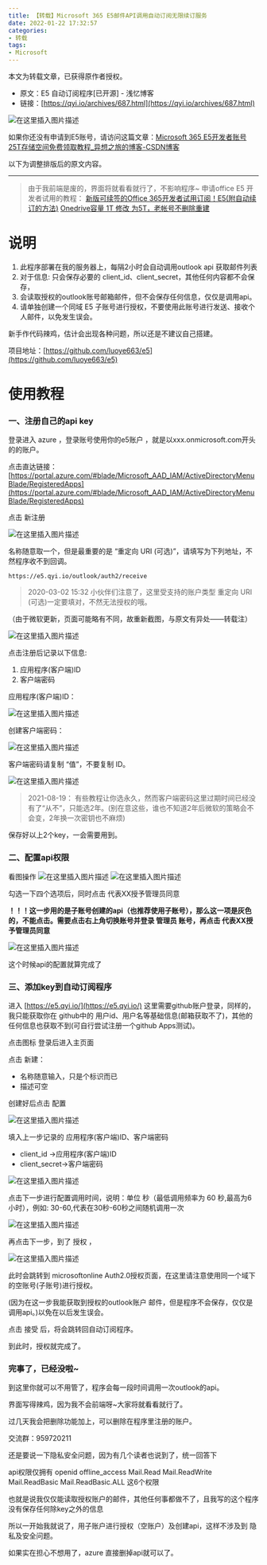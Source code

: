 ```yaml
---
title: 【转载】Microsoft 365 E5邮件API调用自动订阅无限续订服务
date: 2022-01-22 17:32:57
categories:
- 转载
tags:
- Microsoft
---
```


本文为转载文章，已获得原作者授权。

- 原文：E5 自动订阅程序[已开源] - 浅忆博客
- 链接：[https://qyi.io/archives/687.html](https://qyi.io/archives/687.html)

![在这里插入图片描述](https://cdn.yixiangzhilv.com/images/bf3ded188ec573ab7c58302cc981fef3.png)

如果你还没有申请到E5账号，请访问这篇文章：[Microsoft 365 E5开发者账号25T存储空间免费领取教程_异想之旅的博客-CSDN博客](https://blog.csdn.net/weixin_44495599/article/details/121130579)

以下为调整排版后的原文内容。

---

> 由于我前端是废的，界面将就看看就行了，不影响程序~
> 申请office E5 开发者试用的教程：
[新版可续签的Office 365开发者试用订阅！E5(附自动续订的方法)](https://blog.curlc.com/archives/599.html)
[Onedrive容量 1T 修改 为5T，老帐号不删除重建](https://blog.curlc.com/archives/66.html)

# 说明

1. 此程序部署在我的服务器上，每隔2小时会自动调用outlook api 获取邮件列表
2. 对于信息: 只会保存必要的 client_id、client_secret，其他任何内容都不会保存，
3. 会读取授权的outlook账号邮箱邮件，但不会保存任何信息，仅仅是调用api。
4. 请单独创建一个同域 E5 子账号进行授权，不要使用此账号进行发送、接收个人邮件，以免发生误会。

新手作代码辣鸡，估计会出现各种问题，所以还是不建议自己搭建。

项目地址：[https://github.com/luoye663/e5](https://github.com/luoye663/e5)

# 使用教程

### 一、注册自己的api key

登录进入 azure  ，登录账号使用你的e5账户 ，就是以xxx.onmicrosoft.com开头的的账户。

点击直达链接：[https://portal.azure.com/#blade/Microsoft_AAD_IAM/ActiveDirectoryMenuBlade/RegisteredApps](https://portal.azure.com/#blade/Microsoft_AAD_IAM/ActiveDirectoryMenuBlade/RegisteredApps)

点击 新注册

![在这里插入图片描述](https://cdn.yixiangzhilv.com/images/112fb6bd429adde75ba79137f82b3424.png)

名称随意取一个，但是最重要的是 “重定向 URI (可选)”，请填写为下列地址，不然程序收不到回调。

```text
https://e5.qyi.io/outlook/auth2/receive
```

> 2020-03-02 15:32
小伙伴们注意了，这里受支持的账户类型  重定向 URI (可选)一定要填对，不然无法授权的哦。

（由于微软更新，页面可能略有不同，故重新截图，与原文有异处——转载注）

![在这里插入图片描述](https://cdn.yixiangzhilv.com/images/7d5d61eab5566e4598292421064daec2.png)

点击注册后记录以下信息:

1. 应用程序(客户端)ID
2. 客户端密码

应用程序(客户端)ID：

![在这里插入图片描述](https://cdn.yixiangzhilv.com/images/e79966a97b9a125c0871488962f05a01.png)

创建客户端密码：

![在这里插入图片描述](https://cdn.yixiangzhilv.com/images/51f881893e3a011acf3916260a6841ae.png)

客户端密码请复制 “值”，不要复制 ID。

![在这里插入图片描述](https://cdn.yixiangzhilv.com/images/8d65236684dc70819b86b0f25ff412ed.png)

> 2021-08-19：
有些教程让你选永久，然而客户端密码这里过期时间已经没有了“从不”，只能选2年。(别在意这些，谁也不知道2年后微软的策略会不会变，2年换一次密钥也不麻烦)


保存好以上2个key，一会需要用到。

### 二、配置api权限

看图操作
![在这里插入图片描述](https://cdn.yixiangzhilv.com/images/7f2cbab212c12036a9bd28c2e64aef2c.png)
![在这里插入图片描述](https://cdn.yixiangzhilv.com/images/0d3366a505248945cf2a7c136fee94d7.png)

勾选一下四个选项后，同时点击 代表XX授予管理员同意

**！！！这一步用的是子账号创建的api（也推荐使用子账号），那么这一项是灰色的，不能点击。需要点击右上角切换账号并登录 管理员 账号，再点击 代表XX授予管理员同意**

![在这里插入图片描述](https://cdn.yixiangzhilv.com/images/b3cbdc80b8dcfa3b26185f83e1050a46.png)


这个时候api的配置就算完成了

### 三、添加key到自动订阅程序

进入 [https://e5.qyi.io/](https://e5.qyi.io/)
这里需要github账户登录，同样的，我只能获取你在 github中的 用户id、用户名等基础信息(邮箱获取不了)，其他的任何信息也获取不到(可自行尝试注册一个github Apps测试)。


点击图标 登录后进入主页面

点击 新建：
- 名称随意输入，只是个标识而已
- 描述可空

创建好后点击 配置

![在这里插入图片描述](https://cdn.yixiangzhilv.com/images/a62c0ecc6e664be1f8522dc03733a6b1.png)

填入上一步记录的 应用程序(客户端)ID、客户端密码  
- client_id ->应用程序(客户端)ID
- client_secret->客户端密码 

![在这里插入图片描述](https://cdn.yixiangzhilv.com/images/4aa1f4d13df41fe03f6d48da77b00335.png)

点击下一步进行配置调用时间，说明：单位 秒（最低调用频率为 60 秒,最高为6小时），例如: 30-60,代表在30秒-60秒之间随机调用一次

![在这里插入图片描述](https://cdn.yixiangzhilv.com/images/0fa8680957d26c548d6fc3013985682e.png)

再点击下一步，到了 授权 ，

![在这里插入图片描述](https://cdn.yixiangzhilv.com/images/20aa88e1154cf2289a191d4c07442624.png)

此时会跳转到 microsoftonline Auth2.0授权页面，在这里请注意使用同一个域下的空账号(子账号)进行授权。

(因为在这一步我能获取到授权的outlook账户 邮件，但是程序不会保存，仅仅是调用api。)以免在以后发生误会。

点击 接受 后，将会跳转回自动订阅程序。

到此时，授权就完成了。

### 完事了，已经没啦~

到这里你就可以不用管了，程序会每一段时间调用一次outlook的api。

界面写得辣鸡，因为我不会前端呀~大家将就看看就行了。

过几天我会把删除功能加上，可以删除在程序里注册的账户。

交流群：959720211

还是要说一下隐私安全问题，因为有几个读者也说到了，统一回答下

api权限仅拥有 openid offline_access Mail.Read Mail.ReadWrite Mail.ReadBasic Mail.ReadBasic.ALL 这6个权限

也就是说我仅仅能读取授权账户的邮件，其他任何事都做不了，且我写的这个程序没有保存任何除key之外的信息

所以一开始我就说了，用子账户进行授权（空账户）及创建api，这样不涉及到 隐私及安全问题。

如果实在担心不想用了，azure 直接删掉api就可以了。

